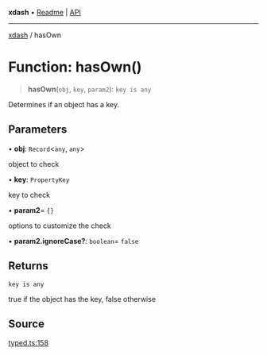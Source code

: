 **xdash** • [Readme](../README.md) \| [API](../globals.md)

***

[xdash](../README.md) / hasOwn

# Function: hasOwn()

> **hasOwn**(`obj`, `key`, `param2`): `key is any`

Determines if an object has a key.

## Parameters

• **obj**: `Record`\<`any`, `any`\>

object to check

• **key**: `PropertyKey`

key to check

• **param2**= `{}`

options to customize the check

• **param2\.ignoreCase?**: `boolean`= `false`

## Returns

`key is any`

true if the object has the key, false otherwise

## Source

[typed.ts:158](https://github.com/shtse8/xdash/blob/55c7e43/src/typed.ts#L158)
